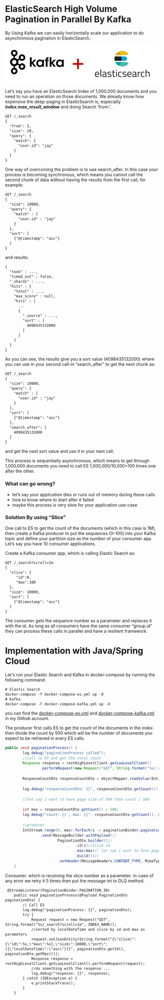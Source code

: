 # ElasticSearch High Volume Pagination in Parallel By Kafka

By Using Kafka we can easily horizontally scale our application to do asynchronous pagination in ElasticSearch.


![ES-Kafka](./es-kafka-pagination.png)


Let’s say you have an ElasticSearch Index of 1,000,000 documents and you need to run an operation on those documents. We already know how expensive the deep-paging in ElasticSearch is, especially _**index.max_result_window**_ and doing Search ‘from:’.

```shell
GET /_search
{
  "from": 5,
  "size": 20,
  "query": {
    "match": {
      "user.id": "jay"
    }
  }
}
```

One way of overcoming the problem is to use search_after. In this case your process is becoming synchronous, which means you cannot call the second chunk of data without having the results from the first call, for example:

```shell
GET /_search
{
  "size": 10000,
  "query": {
    "match" : {
      "user.id" : "jay"
    }
  },
  "sort": [ 
    {"@timestamp": "asc"}
  ]
}
```

and results:

```shell
{
  "took" : ...,
  "timed_out" : false,
  "_shards" : ...,
  "hits" : {
    "total" : ...,
    "max_score" : null,
    "hits" : [
      ...
      {
        "_source" : ...,
        "sort" : [                                
          4098435132000
        ]
      }
    ]
  }
}
```

As you can see, the results give you a sort value (4098435132000) where you can use in your second call-in “search_after” to get the next chunk as:

```shell
GET /_search
{
  "size": 10000,
  "query": {
    "match" : {
      "user.id" : "jay"
    }
  },
  "sort": [
    {"@timestamp": "asc"}
  ],
  "search_after": [                                
    4098435132000
  ]
}
```
and get the next sort value and use it in your next call.

This process is sequentially asynchronous, which means to get through 1,000,000 documents you need to call ES 1,000,000/10,000=100 times one after the other.

### What can go wrong?
- let’s say your application dies or runs out of memory during these calls
- how to know where to start after it failed
- maybe this process is very slow for your application use-case


### Solution By using “Slice”

One call to ES to get the count of the documents (which in this case is 1M), then create a Kafka producer to put the sequences (0–100) into your Kafka topic and define your partition size as the number of your consumer app. Let’s say you have 10 consumer applications.

Create a Kafka consumer app, which is calling Elastic Search as:

```shell
GET /_search?scroll=1m
{
  "slice": {
     "id":0,
     "max":100  
  },
  "size": 10000,
  "sort": [
    {"@timestamp": "asc"}
  ]
}
```
The consumer gets the sequence number as a parameter and replaces it with the id. As long as all consumers have the same consumer “group.id” they can process these calls in parallel and have a resilient framework.

# Implementation with Java/Spring Cloud

Let's run your Elastic Search and Kafka in docker-compose by running the following command:

```shell
# Elastic Search
docker-compose -f docker-compose-es.yml up -d
# Kafka
docker-compose -f docker-compose-kafka.yml up -d
```

you can find the [docker-compose-es.yml](https://github.com/ehsaniara/es-kafka-pagination/blob/master/docker-compose-es.yml) and [docker-compose-kafka.yml](https://github.com/ehsaniara/es-kafka-pagination/blob/master/docker-compose-kafka.yml) in my Github account.

The producer first calls ES to get the count of the documents in the index. then divide the count by 500 which will be the number of documents you expect to be retrieved in every ES calls.


```java
public void paginationProcess() {
        log.debug("paginationProcess called");
        //call to ES and get the total count
        Response response = restHighLevelClient.getLowLevelClient()
                .performRequest(new Request("GET", String.format("%s/_count", INDEX_NAME)));

        ResponseCountDto responseCountDto = objectMapper.readValue(EntityUtils.toString(response.getEntity()), ResponseCountDto.class);

        log.debug("responseCountDto: {}", responseCountDto.getCount());

        //let say i want to have page size of 500 then count / 500

        int max = responseCountDto.getCount() / 500;
        log.debug("count: {} , max: {}", responseCountDto.getCount(), max);

        //producer
        IntStream.range(0, max).forEach(i -> paginationBinder.paginationOut()//
                .send(MessageBuilder.withPayload(//
                        PaginationDto.builder()//
                                .id(i)//slice id
                                .max(max)// let say i want to have page size of 500 then: count / 500
                                .build())//
                        .setHeader(MessageHeaders.CONTENT_TYPE, MimeTypeUtils.APPLICATION_JSON).build()));
    }
```

Consumer: which is receiving the slice number as a parameter. in-case of any error we retry it 5 times then put the message int to DLQ method.

```shell
 @StreamListener(PaginationBinder.PAGINATION_IN)
    public void paginationProcess(@Payload PaginationDto paginationDto) {
        // Call ES
        log.debug("paginationProcess: {}", paginationDto);
        try {
            Request request = new Request("GET", String.format("%s/_search?scroll=1m", INDEX_NAME));
            //sorted by localDateTime and slice by id and max as parameters
            request.setJsonEntity(String.format("{\"slice\":{\"id\":%s,\"max\":%s},\"size\":10000,\"sort\":[{\"localDateTime\":\"asc\"}]}", paginationDto.getId(), paginationDto.getMax()));
            Response response = restHighLevelClient.getLowLevelClient().performRequest(request);
            //do something with the response ...
            log.debug("response: {}", response);
        } catch (IOException e) {
            e.printStackTrace();
        }
    }
```


